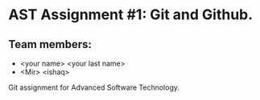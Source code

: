 # AST Assignment \#1: Git and Github.
## Team members:
* \<your name> \<your last name>
* \<Mir> \<ishaq>

Git assignment for Advanced Software Technology. 
